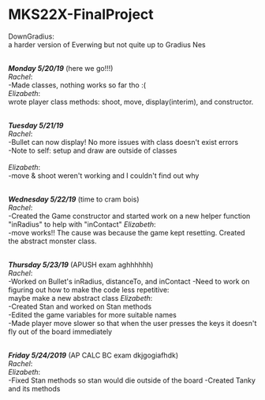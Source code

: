 # MKS22X-FinalProject
DownGradius: <br /> a harder version of Everwing but not quite up to Gradius Nes <br /> <br />

***Monday 5/20/19*** (here we go!!!) <br />
*Rachel*: <br />
-Made classes, nothing works so far tho :( <br />
*Elizabeth*: <br /> wrote player class methods: shoot, move, display(interim), and constructor. <br /> <br />

***Tuesday 5/21/19***  <br />
*Rachel*: <br />
-Bullet can now display! No more issues with class doesn't exist errors <br />
-Note to self: setup and draw are outside of classes <br /> <br />
*Elizabeth*: <br />
-move & shoot weren't working and I couldn't find out why <br /> <br />

***Wednesday 5/22/19*** (time to cram bois) <br />
*Rachel*: <br />
-Created the Game constructor and started work on a new helper function "inRadius" to help with "inContact"
*Elizabeth*: <br />
-move works!! The cause was because the game kept resetting. Created the abstract monster class. <br /> <br />

***Thursday 5/23/19*** (APUSH exam aghhhhhh) <br />
*Rachel*: <br />
-Worked on Bullet's inRadius, distanceTo, and inContact
-Need to work on figuring out how to make the code less repetitive: <br /> maybe make a new abstract class
*Elizabeth*: <br />
-Created Stan and worked on Stan methods <br />
-Edited the game variables for more suitable names <br />
-Made player move slower so that when the user presses the keys it doesn't fly out of the board immediately <br /> <br />

***Friday 5/24/2019*** (AP CALC BC exam dkjgogiafhdk) <br />
*Rachel*: <br />
*Elizabeth*: <br />
-Fixed Stan methods so stan would die outside of the board
-Created Tanky and its methods <br /> <br />
